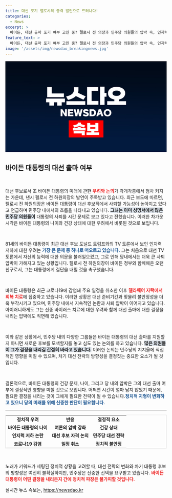 ```yaml
---
title: 대선 포기 펠로시의 충격 발언으로 드러나다!
categories:
  - News
excerpt: >
  바이든, 대선 출마 포기 여부 고민 중? 펠로시 전 의장과 민주당 의원들의 압박 속, 인지력 논란이 그의 결단에 어떤 영향을 미칠지 주목된다!
feature_text: >
  바이든, 대선 출마 포기 여부 고민 중? 펠로시 전 의장과 민주당 의원들의 압박 속, 인지력 논란이 그의 결단에 어떤 영향을 미칠지 주목된다!
image: '/assets/img/newsdao_breakingnews.jpg'
---
```


<p><img src="/assets/img/newsdao_breakingnews.jpg" alt="ontimetimes 속보" /></p>

<h2 data-ke-size="size26">바이든 대통령의 대선 출마 여부</h2>

<p data-ke-size="size16">&nbsp;</p>

<p>대선 후보로서 조 바이든 대통령의 미래에 관한 <b><span style="color: #ee2323;">우려와 논의</span></b>가 각개각층에서 점차 커지는 가운데, 낸시 펠로시 전 하원의장의 발언이 주목받고 있습니다. 최근 보도에 따르면, 펠로시 전 하원의장은 바이든 대통령이 대선 후보직에서 사퇴할 가능성이 높아지고 있다고 언급하며 민주당 내에서의 흐름을 나타내고 있습니다. <b><span style="background-color: #21538527;">그녀는 이미 성명서에서 많은 민주당 의원들이</span></b> 대통령의 사퇴를 시간 문제로 보고 있다고 전했습니다. 이러한 차가운 시각은 바이든 대통령의 나이와 건강 상태에 대한 우려에서 비롯된 것으로 보입니다.</p>

<p data-ke-size="size16">&nbsp;</p>

<p>81세의 바이든 대통령이 최근 대선 후보 도널드 트럼프와의 TV 토론에서 보인 인지력 저하에 대한 우려는 <b><span style="color: #1a5490;">가장 큰 문제 중 하나로 떠오르고 있습니다.</span></b> 그는 처음으로 대선 TV 토론에서 자신의 능력에 대한 의문을 불러일으켰고, 그로 인해 당내에서는 더욱 큰 사퇴 압박이 가해지고 있는 상황입니다. 펠로시 전 하원의장이 바이든 정부와 함께해온 오랜 친구로서, 그는 대통령에게 결단을 내릴 것을 촉구했습니다. </p>

<p data-ke-size="size16">&nbsp;</p>

<p>바이든 대통령은 최근 코로나19에 감염돼 주요 일정을 취소한 이후 <b><span style="color: #ee2323;">델라웨어 자택에서 회복 치료</span></b>에 집중하고 있습니다. 이러한 상황은 대선 준비기간과 맞물려 불안정성을 더욱 부각시키고 있으며, 민주당 내에서 지속적인 논란과 사퇴 압박이 이어지고 있습니다. 아이러니하게도 그는 신종 바이러스 치료에 대한 우려와 함께 대선 출마에 대한 결정을 내리는 압박에도 직면해 있습니다.</p>

<p data-ke-size="size16">&nbsp;</p>

<p>이와 같은 상황에서, 민주당 내의 다양한 그룹들은 바이든 대통령의 대선 출마를 지원할지 아니면 새로운 후보를 모색할지를 놓고 심도 있는 논의를 하고 있습니다. <b><span style="background-color: #21538527;">많은 의원들이 그가 결정을 내리길 간절히 바라고 있습니다.</span></b> 이러한 논의는 민주당의 지지율에 직접적인 영향을 미칠 수 있으며, 차기 대선 전략의 방향성을 결정짓는 중요한 요소가 될 것입니다.</p>

<p data-ke-size="size16">&nbsp;</p>

<p>결론적으로, 바이든 대통령의 건강 문제, 나이, 그리고 당 내의 압박은 그의 대선 출마 여부에 결정적인 영향을 미칠 것으로 보입니다. 어쩌면 시간이 얼마 남지 않았기 때문에, 필요한 결정을 내리는 것이 그에게 필요한 전략이 될 수 있습니다.<b><span style="color: #1a5490;">정치적 지형이 변화하고 있으니 당의 미래를 위해 신중한 판단이 필요합니다.</span></b></p>

<hr>

<table style="border: 1px solid #e0e0e0; width: 100%;">
    <tr>
        <td style="text-align: center; height: 17px;"><b>정치적 우려</b></td>
        <td style="text-align: center; height: 17px;"><b>반응</b></td>
        <td style="text-align: center; height: 17px;"><b>결정적 요소</b></td>
    </tr>
    <tr>
        <td style="text-align: center; height: 17px;"><b>바이든 대통령의 나이</b></td>
        <td style="text-align: center; height: 17px;"><b>여론의 압박 강화</b></td>
        <td style="text-align: center; height: 17px;"><b>건강 상태</b></td>
    </tr>
    <tr>
        <td style="text-align: center; height: 17px;"><b>인지력 저하 논란</b></td>
        <td style="text-align: center; height: 17px;"><b>대선 후보 자격 논의</b></td>
        <td style="text-align: center; height: 17px;"><b>민주당 대선 전략</b></td>
    </tr>
    <tr>
        <td style="text-align: center; height: 17px;"><b>코로나19 감염</b></td>
        <td style="text-align: center; height: 17px;"><b>일정 취소</b></td>
        <td style="text-align: center; height: 17px;"><b>정치적 불안정</b></td>
    </tr>
</table>

<p data-ke-size="size16">&nbsp;</p>

<p>노래가 키워드가 세팅된 정치적 상황을 고려할 때, 대선 전략의 변화와 차기 대통령 후보의 방향성은 여전히 불확실하지만, 민주당은 신중한 선택을 요구받고 있습니다. <b><span style="color: #ee2323;">바이든 대통령이 어떤 결정을 내리든지 간에 정치적 파장은 불가피할 것입니다.</span></b></p>
실시간 뉴스 속보는, <a href="https://newsdao.kr" rel="dofollow">https://newsdao.kr</a>


